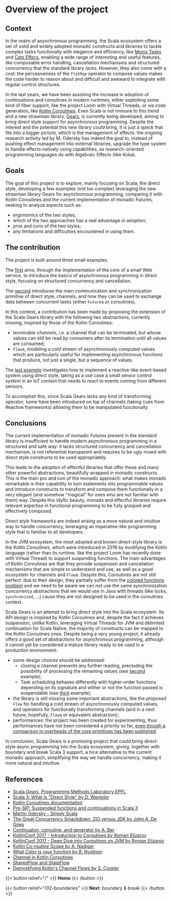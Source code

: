 # Overview of the project

## Context

In the realm of asynchronous programming, the Scala ecosystem offers a set of solid and widely adopted monadic constructs and libraries to tackle complex tasks functionally with elegance and efficiency, like [Monix Tasks](https://monix.io/docs/current/eval/task.html) and [Cats Effecs](https://typelevel.org/cats-effect/), enabling a wide range of interesting and useful features, like composable error handling, cancellation mechanisms and structured concurrency that the standard library lacks.
However, they also come with a cost: the pervasiveness of the `flatMap` operator to compose values makes the code harder to reason about and difficult and awkward to integrate with regular control structures.

In the last years, we have been assisting the increase in adoption of continuations and coroutines in modern runtimes, either exploiting some kind of fiber support, like the project Loom with Virtual Threads, or via code generation, like [Kotlin Coroutines](https://kotlinlang.org/docs/coroutines-overview.html).
Even Scala is not immune to this trend and a new strawman library, [Gears](https://github.com/lampepfl/gears), is currently being developed, aiming to bring direct style support for asynchronous programming.
Despite the interest and the potential this new library could bring, it is just a speck that fits into a bigger picture, which is the management of effects: the ongoing research activity led by M. Odersky has indeed the goal to, instead of pushing effect management into external libraries, upgrade the type system to handle effects natively using capabilities, as research-oriented programming languages do with Algebraic Effects (like Koka).

## Goals

The goal of this project is to explore, mainly focusing on Scala, the direct style, developing a few examples (not too complex) leveraging the new strawman library Gears for asynchronous programming, comparing it with Kotlin Coroutines and the current implementation of monadic Futures, seeking to analyze aspects such as:

- ergonomics of the two styles;
- which of the two approaches has a real advantage in adoption;
- pros and cons of the two styles;
- any limitations and difficulties encountered in using them.

## The contribution

The project is built around three small examples.

The [first](../03-basics) aims, through the implementation of the core of a small Web service, to introduce the basics of asynchronous programming in direct style, focusing on structured concurrency and cancellation.

The [second](../04-channels) introduces the main communication and synchronization primitive of direct style, channels, and how they can be used to exchange data between concurrent tasks (either `Future`s or coroutines).

In this context, a contribution has been made by proposing the extension of the Scala Gears library with the following two abstractions, currently missing, inspired by those of the Kotlin Coroutines:

- *terminable channels*, i.e. a channel that can be terminated, but whose values can still be read by consumers after its termination until all values are consumed;
- *`Flow`s*, modeling a *cold* stream of asynchronously computed values which are particularly useful for implementing asynchronous functions that produce, not just a single, but a sequence of values.

The [last example](../05-rears) investigates how to implement a reactive-like event-based system using direct style, taking as a use case a small sensor control system in an IoT context that needs to react to events coming from different sensors.

To accomplish this, since Scala Gears lacks any kind of transforming operator, some have been introduced on top of channels (taking cues from Reactive frameworks) allowing them to be manipulated functionally.

## Conclusions

The current implementation of monadic Futures present in the standard library is insufficient to handle modern asynchronous programming in a structured and safe way: it lacks structured concurrency and cancellation mechanism, is not referential transparent and requires to be ugly mixed with direct style constructs to be used appropriately.

This leads to the adoption of effectful libraries that offer these and many other powerful abstractions, beautifully wrapped in monadic constructs.
This is the main pro and con of the monadic approach: what makes monads remarkable is their capability to turn statements into programmable values and introduce constructs to transform and compose them functionally in a very elegant (and somehow "magical" for ones who are not familiar with them) way.
Despite this idyllic beauty, monads and effectful libraries require relevant expertise in functional programming to be fully grasped and effectively composed.

Direct style frameworks are indeed arising as a more natural and intuitive way to handle concurrency, leveraging an imperative-like programming style that is familiar to all developers.

In the JVM ecosystem, the most adopted and known direct-style library is the Kotlin Coroutines, which were introduced in 2018 by modifying the Kotlin language (rather than its runtime, like the project Loom has recently done with Virtual Thread) to support suspending functions.
The main advantages of Kotlin Coroutines are that they provide suspension and cancellation mechanisms that are simple to understand and use, as well as a good ecosystem for channels and `Flow`s.
Despite this, Coroutines are not still perfect: due to their design, they partially suffer from the [colored functions problem](https://journal.stuffwithstuff.com/2015/02/01/what-color-is-your-function/) and we need to be aware we can not use the same synchronization concurrency abstractions that we would use in Java with threads (like locks, `synchronized`, ...) cause they are not designed to be used in the coroutines context.

Scala Gears is an attempt to bring direct style into the Scala ecosystem.
Its API design is inspired by Kotlin Coroutines and, despite the fact it achieves suspension, unlike Kotlin, leveraging Virtual Threads for JVM and delimited continuation for Scala Native, the majority of constructs can be mapped to the Kotlin Coroutines ones.
Despite being a very young project, it already offers a good set of abstractions for asynchronous programming, although it cannot yet be considered a mature library ready to be used in a production environment:

- some design choices should be addressed:
  - closing a channel prevents any further reading, precluding the possibility of processing the remaining values (see [second](../04-channels) example);
  - Task scheduling behaves differently with higher-order functions depending on its signature and wither or not the function passed is suspendable (see [third](../05-rears) example);
- the library is still missing some important abstractions, like the proposed `Flow` for handling a cold stream of asynchronously computed values, and operators for functionally transforming channels (and in a next future, hopefully, `Flow`s or equivalent abstraction);
- performances: the project has been created for experimenting, thus performances have not been considered a priority so far, [even though a comparison in overheads of
the core primitives has been published](https://github.com/lampepfl/gears/blob/main/docs/summary-2023-06.md#performance).

In conclusion, Scala Gears is a promising project that could bring direct-style async programming into the Scala ecosystem, giving, together with boundary and break Scala 3 support, a nice alternative to the current monadic approach, simplifying the way we handle concurrency, making it more natural and intuitive.

## References

- [Scala Gears, Programming Methods Laboratory EPFL](https://github.com/lampepfl/gears/tree/main/docs)
- [Scala 3: What Is "Direct Style" by D. Wampler](https://medium.com/scala-3/scala-3-what-is-direct-style-d9c1bcb1f810#:~:text=Dean%20Wampler-,Scala%203,without%20the%20boilerplate%20of%20monads.)
- [Kotlin Coroutines documentation](https://kotlinlang.org/docs/coroutines-overview.html)
- [Pre-SIP: Suspended functions and continuations in Scala 3](https://contributors.scala-lang.org/t/pre-sip-suspended-functions-and-continuations/5801/20?u=adamw)
- [Martin Odersky - Simply Scala](https://www.youtube.com/watch?v=-qf8yteuxPs)
- [The Great Concurrency Smackdown: ZIO versus JDK by John A. De Goes](https://www.youtube.com/watch?v=9I2xoQVzrhs)
- [Continuaton, coroutine, and generator by A. Ber](https://medium.com/geekculture/continuation-coroutine-continuation-generator-9a1af03a3bed)
- [KotlinConf 2017 - Introduction to Coroutines by Roman Elizarov](https://www.youtube.com/watch?v=_hfBv0a09Jc)
- [KotlinConf 2017 - Deep Dive into Coroutines on JVM by Roman Elizarov](https://www.youtube.com/watch?v=YrrUCSi72E8&t=42s)
- [Kotlin Co-routine Scope by A. Nadiger](https://www.linkedin.com/pulse/kotlin-co-routine-scope-amit-nadiger#:~:text=CoroutineScope%20is%20an%20interface%20in,of%20the%20CoroutineScope%20have%20completed.)
- [What Color is your function by B. Nystrom](https://journal.stuffwithstuff.com/2015/02/01/what-color-is-your-function/)
- [Channel in Kotlin Coroutines](https://kt.academy/article/cc-channel)
- [SharedFlow and StateFlow](https://kt.academy/article/cc-sharedflow-stateflow)
- [Demystifying Kotlin's Channel Flows by S. Cooper](https://betterprogramming.pub/demystifying-kotlins-channel-flows-b9007e1f773b)

{{< button relref="/" >}} **Home** {{< /button >}}

{{< button relref="/02-boundaries" >}} **Next**: boundary & break {{< /button >}}